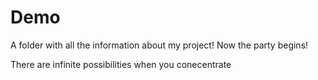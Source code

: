 # Demo

A folder with all the information about my project! Now the party begins!

There are infinite possibilities when you conecentrate 
